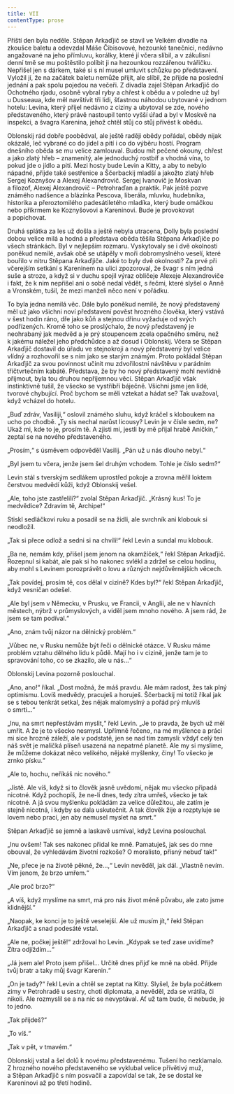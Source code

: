 ```yaml
---
title: VII
contentType: prose
---
```


<section>

Příští den byla neděle. Stěpan Arkaďjič se stavil ve Velkém divadle na zkoušce baletu a odevzdal Máše Čibisovové, hezounké tanečnici, nedávno angažované na jeho přímluvu, korálky, které jí včera slíbil, a v zákulisní denní tmě se mu poštěstilo políbit ji na hezounkou rozzářenou tvářičku. Nepřišel jen s dárkem, také si s ní musel umluvit schůzku po představení. Vyložil jí, že na začátek baletu nemůže přijít, ale slíbil, že přijde na poslední jednání a pak spolu pojedou na večeři. Z divadla zajel Stěpan Arkaďjič do Ochotného rjadu, osobně vybral ryby a chřest k obědu a v poledne už byl u Dusseaua, kde měl navštívit tři lidi, šťastnou náhodou ubytované v jednom hotelu: Levina, který přijel nedávno z ciziny a ubytoval se zde, nového představeného, který právě nastoupil tento vyšší úřad a byl v Moskvě na inspekci, a švagra Karenina, jehož chtěl stůj co stůj přivést k obědu.

Oblonskij rád dobře poobědval, ale ještě raději obědy pořádal, obědy nijak okázalé, leč vybrané co do jídel a pití i co do výběru hostí. Program dnešního oběda se mu velice zamlouval. Budou mít pečené okouny, chřest a jako zlatý hřeb – znamenitý, ale jednoduchý rostbíf a vhodná vína, to pokud jde o jídlo a pití. Mezi hosty bude Levin a Kitty, a aby to nebylo nápadné, přijde také sestřenice a Ščerbackij mladší a jakožto zlatý hřeb Sergej Koznyšov a Alexej Alexandrovič. Sergej Ivanovič je Moskvan a filozof, Alexej Alexandrovič – Petrohraďan a praktik. Pak ještě pozve známého nadšence a blázínka Pescova, liberála, mluvku, hudebníka, historika a přeroztomilého padesátiletého mladíka, který bude omáčkou nebo příkrmem ke Koznyšovovi a Kareninovi. Bude je provokovat a popichovat.

Druhá splátka za les už došla a ještě nebyla utracena, Dolly byla poslední dobou velice milá a hodná a představa oběda těšila Stěpana Arkaďjiče po všech stránkách. Byl v nejlepším rozmaru. Vyskytovaly se i dvě okolnosti poněkud nemilé, avšak obě se utápěly v moři dobromyslného veselí, které bouřilo v nitru Stěpana Arkaďjiče. Jaké to byly dvě okolnosti? Za prvé při včerejším setkání s Kareninem na ulici zpozoroval, že švagr s ním jedná suše a stroze, a když si v duchu spojil výraz obličeje Alexeje Alexandroviče i fakt, že k nim nepřišel ani o sobě nedal vědět, s řečmi, které slyšel o Anně a Vronském, tušil, že mezi manželi něco není v pořádku.

To byla jedna nemilá věc. Dále bylo poněkud nemilé, že nový představený měl už jako všichni noví představení pověst hrozného člověka, který vstává v šest hodin ráno, dře jako kůň a stejnou dřinu vyžaduje od svých podřízených. Kromě toho se proslýchalo, že nový představený je neohrabaný jak medvěd a je prý stoupencem zcela opačného směru, než k jakému náležel jeho předchůdce a až dosud i Oblonskij. Včera se Stěpan Arkaďjič dostavil do úřadu ve stejnokroji a nový představený byl velice vlídný a rozhovořil se s ním jako se starým známým. Proto pokládal Stěpan Arkaďjič za svou povinnost učinit mu zdvořilostní návštěvu v parádním tříčtvrtečním kabátě. Představa, že by ho nový představený mohl nevlídně přijmout, byla tou druhou nepříjemnou věcí. Stěpan Arkaďjič však instinktivně tušil, že všecko se vystříbří báječně. Všichni jsme jen lidé, tvorové chybující. Proč bychom se měli vztekat a hádat se? Tak uvažoval, když vcházel do hotelu.

„Buď zdráv, Vasiliji,“ oslovil známého sluhu, když kráčel s kloboukem na ucho po chodbě. „Ty sis nechal narůst licousy? Levin je v čísle sedm, ne? Ukaž mi, kde to je, prosím tě. A zjisti mi, jestli by mě přijal hrabě Aničkin,“ zeptal se na nového představeného.

„Prosím,“ s úsměvem odpověděl Vasilij. „Pán už u nás dlouho nebyl.“

„Byl jsem tu včera, jenže jsem šel druhým vchodem. Tohle je číslo sedm?“

Levin stál s tverským sedlákem uprostřed pokoje a zrovna měřil loktem čerstvou medvědí kůži, když Oblonskij vešel.

„Ale, toho jste zastřelili?“ zvolal Stěpan Arkaďjič. „Krásný kus! To je medvědice? Zdravím tě, Archipe!“

Stiskl sedláčkovi ruku a posadil se na židli, ale svrchník ani klobouk si neodložil.

„Tak si přece odlož a sedni si na chvíli!“ řekl Levin a sundal mu klobouk.

„Ba ne, nemám kdy, přišel jsem jenom na okamžíček,“ řekl Stěpan Arkaďjič. Rozepnul si kabát, ale pak si ho nakonec svlékl a zdržel se celou hodinu, aby mohl s Levinem porozprávět o lovu a různých nejdůvěrnějších věcech.

„Tak povídej, prosím tě, cos dělal v cizině? Kdes byl?“ řekl Stěpan Arkaďjič, když vesničan odešel.

„Ale byl jsem v Německu, v Prusku, ve Francii, v Anglii, ale ne v hlavních městech, nýbrž v průmyslových, a viděl jsem mnoho nového. A jsem rád, že jsem se tam podíval.“

„Ano, znám tvůj názor na dělnický problém.“

„Vůbec ne, v Rusku nemůže být řeči o dělnické otázce. V Rusku máme problém vztahu dělného lidu k půdě. Mají ho i v cizině, jenže tam je to spravování toho, co se zkazilo, ale u nás…“

Oblonskij Levina pozorně poslouchal.

„Ano, ano!“ říkal. „Dost možná, že máš pravdu. Ale mám radost, žes tak plný optimismu. Lovíš medvědy, pracuješ a horuješ. Ščerbackij mi totiž říkal jak se s tebou tenkrát setkal, žes nějak malomyslný a pořád prý mluvíš o smrti…“

„Inu, na smrt nepřestávám myslit,“ řekl Levin. „Je to pravda, že bych už měl umřít. A že je to všecko nesmysl. Upřímně řečeno, na mé myšlence a práci mi sice hrozně záleží, ale v podstatě, jen se nad tím zamysli: vždyť celý ten náš svět je maličká plíseň usazená na nepatrné planetě. Ale my si myslíme, že můžeme dokázat něco velikého, nějaké myšlenky, činy! To všecko je zrnko písku.“

„Ale to, hochu, neříkáš nic nového.“

„Jistě. Ale víš, když si to člověk jasně uvědomí, nějak mu všecko připadá nicotné. Když pochopíš, že ne-li dnes, tedy zítra umřeš, všecko je tak nicotné. A já svou myšlenku pokládám za velice důležitou, ale zatím je stejně nicotná, i kdyby se dala uskutečnit. A tak člověk žije a rozptyluje se lovem nebo prací, jen aby nemusel myslet na smrt.“

Stěpan Arkaďjič se jemně a laskavě usmíval, když Levina poslouchal.

„Inu ovšem! Tak ses nakonec přidal ke mně. Pamatuješ, jak ses do mne obouval, že vyhledávám životní rozkoše? O moralisto, přísný nebuď tak!“

„Ne, přece je na životě pěkné, že…,“ Levin nevěděl, jak dál. „Vlastně nevím. Vím jenom, že brzo umřem.“

„Ale proč brzo?“

„A víš, když myslíme na smrt, má pro nás život méně půvabu, ale zato jsme klidnější.“

„Naopak, ke konci je to ještě veselejší. Ale už musím jít,“ řekl Stěpan Arkaďjič a snad podesáté vstal.

„Ale ne, počkej ještě!“ zdržoval ho Levin. „Kdypak se teď zase uvidíme? Zítra odjíždím…“

„Já jsem ale! Proto jsem přišel… Určitě dnes přijď ke mně na oběd. Přijde tvůj bratr a taky můj švagr Karenin.“

„On je tady?“ řekl Levin a chtěl se zeptat na Kitty. Slyšel, že byla počátkem zimy v Petrohradě u sestry, choti diplomata, a nevěděl, zda se vrátila, či nikoli. Ale rozmyslil se a na nic se nevyptával. Ať už tam bude, či nebude, je to jedno.

„Tak přijdeš?“

„To víš.“

„Tak v pět, v tmavém.“

Oblonskij vstal a šel dolů k novému představenému. Tušení ho nezklamalo. Z hrozného nového představeného se vyklubal velice přívětivý muž, a Stěpan Arkaďjič s ním posvačil a zapovídal se tak, že se dostal ke Kareninovi až po třetí hodině.

</section>
